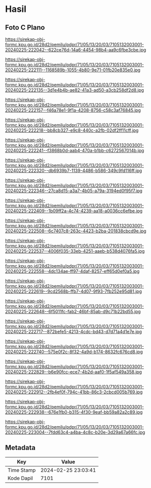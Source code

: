 # Hasil

## Foto C Plano

https://sirekap-obj-formc.kpu.go.id/28d2/pemilu/pdpr/71/05/13/20/03/7105132003001-20240225-222042--622ce76d-14a6-4454-98b4-aa9c6fbe3cbe.jpg

https://sirekap-obj-formc.kpu.go.id/28d2/pemilu/pdpr/71/05/13/20/03/7105132003001-20240225-222111--1168589b-1055-4b80-9e71-01fb20e835e0.jpg

https://sirekap-obj-formc.kpu.go.id/28d2/pemilu/pdpr/71/05/13/20/03/7105132003001-20240225-222135--3d1e4b4b-ae82-41a3-ad50-a3cb258df2d8.jpg

https://sirekap-obj-formc.kpu.go.id/28d2/pemilu/pdpr/71/05/13/20/03/7105132003001-20240225-222157--f46a78e1-9f1a-4208-8756-c58c3af76845.jpg

https://sirekap-obj-formc.kpu.go.id/28d2/pemilu/pdpr/71/05/13/20/03/7105132003001-20240225-222218--bb8cb327-e9c8-440c-a2fb-02df2ff11cff.jpg

https://sirekap-obj-formc.kpu.go.id/28d2/pemilu/pdpr/71/05/13/20/03/7105132003001-20240225-222241--f3868b0d-aab4-470a-b1bb-c6272567014b.jpg

https://sirekap-obj-formc.kpu.go.id/28d2/pemilu/pdpr/71/05/13/20/03/7105132003001-20240225-222320--db6939b7-1139-4486-b586-349c9fd116ff.jpg

https://sirekap-obj-formc.kpu.go.id/28d2/pemilu/pdpr/71/05/13/20/03/7105132003001-20240225-222346--27ca8d15-a3a7-4b05-a79a-3194ed0f95f7.jpg

https://sirekap-obj-formc.kpu.go.id/28d2/pemilu/pdpr/71/05/13/20/03/7105132003001-20240225-222409--1b09ff2a-4c74-4239-aa18-a0036cc6efbe.jpg

https://sirekap-obj-formc.kpu.go.id/28d2/pemilu/pdpr/71/05/13/20/03/7105132003001-20240225-222508--6c7407c8-263c-4423-b2ba-201838cbcd9e.jpg

https://sirekap-obj-formc.kpu.go.id/28d2/pemilu/pdpr/71/05/13/20/03/7105132003001-20240225-222537--4006f035-33eb-4251-aaeb-b538d4076fa5.jpg

https://sirekap-obj-formc.kpu.go.id/28d2/pemilu/pdpr/71/05/13/20/03/7105132003001-20240225-222558--4dc134ae-ff97-4daf-8257-eff65d0ef0a5.jpg

https://sirekap-obj-formc.kpu.go.id/28d2/pemilu/pdpr/71/05/13/20/03/7105132003001-20240225-222619--9cd2568b-ffb7-4d07-9f93-7fb252e95d81.jpg

https://sirekap-obj-formc.kpu.go.id/28d2/pemilu/pdpr/71/05/13/20/03/7105132003001-20240225-222648--6f5011fc-fab2-46bf-85ab-d9c71b22bd55.jpg

https://sirekap-obj-formc.kpu.go.id/28d2/pemilu/pdpr/71/05/13/20/03/7105132003001-20240225-222717--872befe5-4213-4cdc-bd43-d7d71a4d1e7e.jpg

https://sirekap-obj-formc.kpu.go.id/28d2/pemilu/pdpr/71/05/13/20/03/7105132003001-20240225-222740--575e0f2c-8f32-4a9d-b174-8632fc676cd8.jpg

https://sirekap-obj-formc.kpu.go.id/28d2/pemilu/pdpr/71/05/13/20/03/7105132003001-20240225-222829--b6e90fcc-ece7-4b2d-aaf0-1f5af549a358.jpg

https://sirekap-obj-formc.kpu.go.id/28d2/pemilu/pdpr/71/05/13/20/03/7105132003001-20240225-222912--2fb4ef0f-794c-41bb-86c3-2cbcd005b769.jpg

https://sirekap-obj-formc.kpu.go.id/28d2/pemilu/pdpr/71/05/13/20/03/7105132003001-20240225-222938--676e1fb0-b315-4f30-9eaf-bb59a82a2c89.jpg

https://sirekap-obj-formc.kpu.go.id/28d2/pemilu/pdpr/71/05/13/20/03/7105132003001-20240225-223004--7fdd63c4-a4ba-4c8c-b20e-3d29a67a66fc.jpg


## Metadata

| Key        | Value               |
| ---------- | ------------------- |
| Time Stamp | 2024-02-25 23:03:41 |
| Kode Dapil | 7101                |



